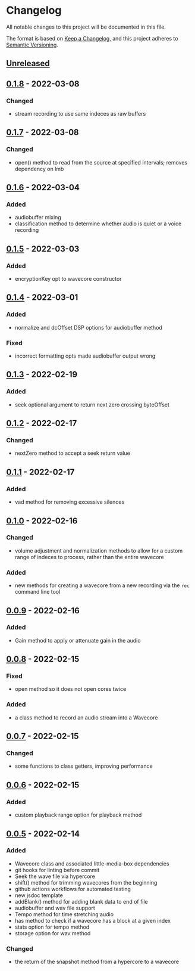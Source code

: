# Changelog
All notable changes to this project will be documented in this file.

The format is based on [Keep a Changelog](https://keepachangelog.com/en/1.0.0/),
and this project adheres to [Semantic Versioning](https://semver.org/spec/v2.0.0.html).

## [Unreleased]

## [0.1.8] - 2022-03-08
### Changed
- stream recording to use same indeces as raw buffers

## [0.1.7] - 2022-03-08
### Changed
- open() method to read from the source at specified intervals; removes dependency on lmb

## [0.1.6] - 2022-03-04
### Added
- audiobuffer mixing
- classification method to determine whether audio is quiet or a voice recording

## [0.1.5] - 2022-03-03
### Added
- encryptionKey opt to wavecore constructor

## [0.1.4] - 2022-03-01
### Added
- normalize and dcOffset DSP options for audiobuffer method

### Fixed
- incorrect formatting opts made audiobuffer output wrong

## [0.1.3] - 2022-02-19
### Added
- seek optional argument to return next zero crossing byteOffset

## [0.1.2] - 2022-02-17
### Changed
- nextZero method to accept a seek return value

## [0.1.1] - 2022-02-17
### Added
- vad method for removing excessive silences

## [0.1.0] - 2022-02-16
### Changed
- volume adjustment and normalization methods to allow for a custom range of indeces to process, rather than the entire wavecore

### Added
- new methods for creating a wavecore from a new recording via the `rec` command line tool

## [0.0.9] - 2022-02-16
### Added
- Gain method to apply or attenuate gain in the audio

## [0.0.8] - 2022-02-15
### Fixed
- open method so it does not open cores twice

### Added
- a class method to record an audio stream into a Wavecore

## [0.0.7] - 2022-02-15
### Changed
- some functions to class getters, improving performance

## [0.0.6] - 2022-02-15
### Added
- custom playback range option for playback method

## [0.0.5] - 2022-02-14
### Added
- Wavecore class and associated little-media-box dependencies
- git hooks for linting before commit
- Seek the wave file via hypercore
- shift() method for trimming wavecores from the beginning
- github actions workflows for automated testing
- new jsdoc template
- addBlank() method for adding blank data to end of file
- audiobuffer and wav file support
- Tempo method for time stretching audio
- has method to check if a wavecore has a block at a given index
- stats option for tempo method
- storage option for wav method

### Changed
- the return of the snapshot method from a hypercore to a wavecore

[Unreleased]: https://github.com/Storyboard-fm/wavecore/compare/v0.1.8...HEAD
[0.1.8]: https://github.com/Storyboard-fm/wavecore/compare/v0.1.7...v0.1.8
[0.1.7]: https://github.com/Storyboard-fm/wavecore/compare/v0.1.6...v0.1.7
[0.1.6]: https://github.com/Storyboard-fm/wavecore/compare/v0.1.5...v0.1.6
[0.1.5]: https://github.com/Storyboard-fm/wavecore/compare/v0.1.4...v0.1.5
[0.1.4]: https://github.com/Storyboard-fm/wavecore/compare/v0.1.3...v0.1.4
[0.1.3]: https://github.com/Storyboard-fm/wavecore/compare/v0.1.2...v0.1.3
[0.1.2]: https://github.com/Storyboard-fm/wavecore/compare/v0.1.1...v0.1.2
[0.1.1]: https://github.com/Storyboard-fm/wavecore/compare/v0.1.0...v0.1.1
[0.1.0]: https://github.com/Storyboard-fm/wavecore/compare/v0.0.9...v0.1.0
[0.0.9]: https://github.com/Storyboard-fm/wavecore/compare/v0.0.8...v0.0.9
[0.0.8]: https://github.com/Storyboard-fm/wavecore/compare/v0.0.7...v0.0.8
[0.0.7]: https://github.com/Storyboard-fm/wavecore/compare/v0.0.6...v0.0.7
[0.0.6]: https://github.com/Storyboard-fm/wavecore/compare/v0.0.5...v0.0.6
[0.0.5]: https://github.com/Storyboard-fm/wavecore/releases/tags/v0.0.5
